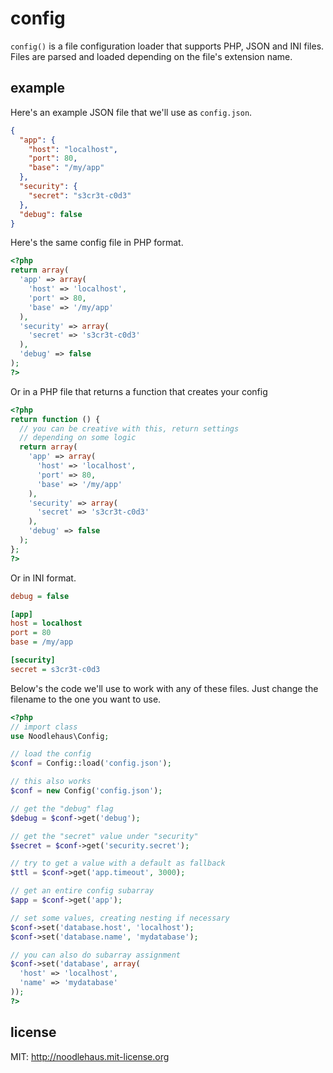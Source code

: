 # config

`config()` is a file configuration loader that supports PHP,
JSON and INI files. Files are parsed and loaded depending on
the file's extension name.

## example

Here's an example JSON file that we'll use as `config.json`.

```json
{
  "app": {
    "host": "localhost",
    "port": 80,
    "base": "/my/app"
  },
  "security": {
    "secret": "s3cr3t-c0d3"
  },
  "debug": false
}
```

Here's the same config file in PHP format.

```php
<?php
return array(
  'app' => array(
    'host' => 'localhost',
    'port' => 80,
    'base' => '/my/app'
  ),
  'security' => array(
    'secret' => 's3cr3t-c0d3'
  ),
  'debug' => false
);
?>
```

Or in a PHP file that returns a function that creates your config

```php
<?php
return function () {
  // you can be creative with this, return settings
  // depending on some logic
  return array(
    'app' => array(
      'host' => 'localhost',
      'port' => 80,
      'base' => '/my/app'
    ),
    'security' => array(
      'secret' => 's3cr3t-c0d3'
    ),
    'debug' => false
  );
};
?>
```

Or in INI format.

```ini
debug = false

[app]
host = localhost
port = 80
base = /my/app

[security]
secret = s3cr3t-c0d3
```

Below's the code we'll use to work with any of these files. Just
change the filename to the one you want to use.

```php
<?php
// import class
use Noodlehaus\Config;

// load the config
$conf = Config::load('config.json');

// this also works
$conf = new Config('config.json');

// get the "debug" flag
$debug = $conf->get('debug');

// get the "secret" value under "security"
$secret = $conf->get('security.secret');

// try to get a value with a default as fallback
$ttl = $conf->get('app.timeout', 3000);

// get an entire config subarray
$app = $conf->get('app');

// set some values, creating nesting if necessary
$conf->set('database.host', 'localhost');
$conf->set('database.name', 'mydatabase');

// you can also do subarray assignment
$conf->set('database', array(
  'host' => 'localhost',
  'name' => 'mydatabase'
));
?>
```

## license
MIT: <http://noodlehaus.mit-license.org>

